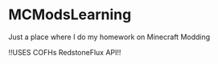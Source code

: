 # MCModsLearning
Just a place where I do my homework on Minecraft Modding

!!USES COFHs RedstoneFlux API!!